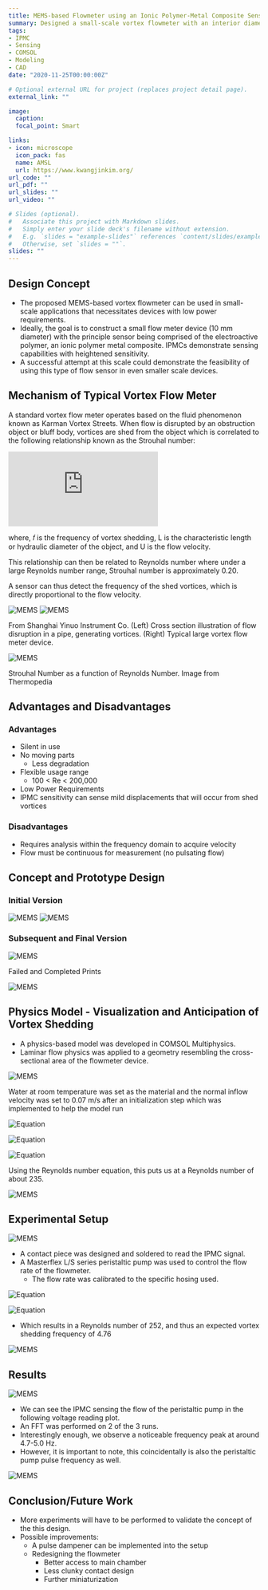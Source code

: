 ```yaml
---
title: MEMS-based Flowmeter using an Ionic Polymer-Metal Composite Sensor
summary: Designed a small-scale vortex flowmeter with an interior diameter of 10 mm and implemented a 5 mm rectangular IPMC sensor to detect the frequency of vortices shedding from a bluff body. SLA printed and wired fully functional prototype. Performed COMSOL fluidstructure analysis to verify acquired experimental data. 
tags:
- IPMC
- Sensing
- COMSOL
- Modeling
- CAD
date: "2020-11-25T00:00:00Z"

# Optional external URL for project (replaces project detail page).
external_link: ""

image:
  caption:
  focal_point: Smart

links:
- icon: microscope
  icon_pack: fas
  name: AMSL
  url: https://www.kwangjinkim.org/
url_code: ""
url_pdf: ""
url_slides: ""
url_video: ""

# Slides (optional).
#   Associate this project with Markdown slides.
#   Simply enter your slide deck's filename without extension.
#   E.g. `slides = "example-slides"` references `content/slides/example-slides.md`.
#   Otherwise, set `slides = ""`.
slides: ""
---
```

## Design Concept

- The proposed MEMS-based vortex flowmeter can be used in small- scale applications that necessitates devices with low power requirements.
- Ideally, the goal is to construct a small flow meter device (10 mm diameter) with the principle sensor being comprised of the electroactive polymer, an ionic polymer metal composite. IPMCs demonstrate sensing capabilities with heightened sensitivity.
- A successful attempt at this scale could demonstrate the feasibility of using this type of flow sensor in even smaller scale devices.

## Mechanism of Typical Vortex Flow Meter

A standard vortex flow meter operates based on the fluid phenomenon known as Karman Vortex Streets.
When flow is disrupted by an obstruction object or bluff body, vortices are shed from the object which is correlated to the following relationship known as the Strouhal number:

![Equation](https://latex.codecogs.com/svg.latex?St%20=%20fL/U)

where, 𝑓 is the frequency of vortex shedding, L is the characteristic length or hydraulic diameter of the object, and U is the flow velocity.

This relationship can then be related to Reynolds number where under a large Reynolds number range, Strouhal number is approximately 0.20.

A sensor can thus detect the frequency of the shed vortices, which is directly proportional to the flow velocity.

![MEMS](/static/media/MEMS_Images/MEMS1.PNG)
![MEMS](/static/media/MEMS_Images/MEMS2.PNG)

From Shanghai Yinuo Instrument Co. (Left) Cross section illustration of flow disruption in a pipe, generating vortices. (Right) Typical large vortex flow meter device.  

![MEMS](/static/media/MEMS_Images/MEMS3.jpg)

Strouhal Number as a function of Reynolds Number. Image from Thermopedia

## Advantages and Disadvantages

### Advantages

- Silent in use
- No moving parts
  - Less degradation
- Flexible usage range
  - 100 < Re < 200,000
- Low Power Requirements
- IPMC sensitivity can sense mild displacements that will occur from shed vortices
  
### Disadvantages

- Requires analysis within the frequency domain to acquire velocity
- Flow must be continuous for measurement (no pulsating flow)

## Concept and Prototype Design

### Initial Version

![MEMS](/static/media/MEMS_Images/MEMS4.PNG)
![MEMS](/static/media/MEMS_Images/MEMS5.PNG)

### Subsequent and Final Version

![MEMS](/static/media/MEMS_Images/MEMS6.PNG)

Failed and Completed Prints

![MEMS](/static/media/MEMS_Images/MEMS7.PNG)

## Physics Model - Visualization and Anticipation of Vortex Shedding

- A physics-based model was developed in COMSOL Multiphysics.
- Laminar flow physics was applied to a geometry resembling the cross-sectional area of the flowmeter device.

![MEMS](https://i.gyazo.com/0e91a2d53774171989e874033694cc85.gif)

Water at room temperature was set as the material and the normal inflow velocity was set to 0.07 m/s after an initialization step which was implemented to help the model run

![Equation](https://latex.codecogs.com/svg.latex?\rho_w%20=%20997%20[kg/m^3])

![Equation](https://latex.codecogs.com/svg.latex?\mu%20=%208.90%20\times%2010^-4%20[Pa-s])

![Equation](/static/media/MEMS_Images/Step.svg)

Using the Reynolds number equation, this puts us at a Reynolds number of about 235.

![MEMS](https://i.gyazo.com/bf9f913d2066575e498155969682bd62.gif)

## Experimental Setup

  ![MEMS](https://i.gyazo.com/a41b37e0e7597b4f8e675c9631e64772.gif)

- A contact piece was designed and soldered to read the IPMC signal.
- A Masterflex L/S series peristaltic pump was used to control the flow rate of the flowmeter.
  - The flow rate was calibrated to the specific hosing used.

![Equation](https://latex.codecogs.com/svg.latex?Q_e=5900%20[mm^3/s])

![Equation](https://latex.codecogs.com/svg.latex?V_e=0.075%20[m/s])

- Which results in a Reynolds number of 252, and thus an expected vortex shedding frequency of 4.76

![MEMS](/static/media/MEMS_Images/MEMS8.PNG)

## Results

![MEMS](/static/media/MEMS_Images/MEMS9.PNG)

- We can see the IPMC sensing the flow of the peristaltic pump in the following voltage reading plot.
- An FFT was performed on 2 of the 3 runs.
- Interestingly enough, we observe a noticeable frequency peak at around 4.7-5.0 Hz.
- However, it is important to note, this coincidentally is also the peristaltic pump pulse frequency as well.

![MEMS](/static/media/MEMS_Images/MEMS10.PNG)

## Conclusion/Future Work

- More experiments will have to be performed to validate the concept of the this design.
- Possible improvements:
  - A pulse dampener can be implemented into the setup
  - Redesigning the flowmeter
    - Better access to main chamber
    - Less clunky contact design
    - Further miniaturization
